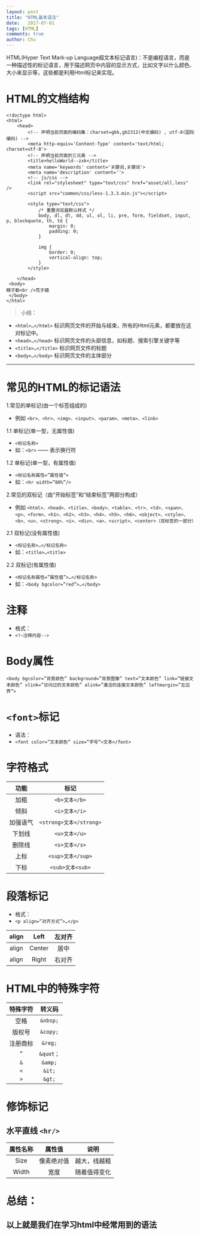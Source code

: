 ```yaml
---
layout: post
title: "HTML基本语法"
date:   2017-07-01
tags: [HTML]
comments: true
author: Chu
---
```


HTML(Hyper Text Mark-up Language超文本标记语言)：不是编程语言，而是一种描述性的标记语言，用于描述网页中内容的显示方式，比如文字以什么颜色、大小来显示等，这些都是利用Html标记来实现。

<!-- more -->

# HTML的文档结构
```
<!doctype html>
<html>
    <head>
        <!-- 声明当前页面的编码集：charset=gbk,gb2312(中文编码) , utf-8(国际编码) -->
        <meta http-equiv='Content-Type' content='text/html; charset=utf-8'>
        <!-- 声明当前页面的三元素 -->
        <title>helloWorld--zxk</title>
        <meta name='keywords' content='关键词,关键词'>
        <meta name='description' content=''>
        <!-- js/css -->
		<link rel="stylesheet" type="text/css" href="asset/all.less" />
		<script src="common/css/less-1.3.3.min.js"></script>
            
		<style type="text/css">
			/* 重置浏览器默认样式 */
			body, dl, dt, dd, ul, ol, li, pre, form, fieldset, input, p, blockquote, th, td {
			    margin: 0;
			    padding: 0;
			}

			img {
			    border: 0;
			    vertical-align: top;
			}
		</style>
            
    </head>
 <body>
精于勤<br />荒于嬉
 </body>
</html>
```
> 小结：
- `<html>…</html>` 标识网页文件的开始与结束，所有的Html元素，都要放在这对标记中。
- `<head>…</head>` 标识网页文件的头部信息，如标题、搜索引擎关键字等
- `<title>…</title>` 标识网页文件的标题
- `<body>…</body>` 标识网页文件的主体部分

---

# 常见的HTML的标记语法

1.常见的单标记(由一个标签组成的)
- 例如 `<br>、<hr>、<img>、<input>、<param>、<meta>、<link>`

1.1 单标记(单一型，无属性值)
- `<标记名称>`
- 如：`<br>` —— 表示换行符

1.2 单标记(单一型，有属性值)
- `<标记名称属性=”属性值”>`
- 如：`<hr width=”80%”/>`

2.常见的双标记（由“开始标签”和“结束标签”两部分构成）
- 例如 `<html>、<head>、<title>、<body>、<table>、<tr>、<td>、<span>、<p>、<form>、<h1>、<h2>、<h3>、<h4>、<h5>、<h6>、<object>、<style>、<b>、<u>、<strong>、<i>、<div>、<a>、<script>、<center>（双标签的一部分）`

2.1 双标记(没有属性值)
- `<标记名称>…</标记名称>`
- 如：`<title>…<title>`

2.2 双标记(有属性值)
- `<标记名称属性=”属性值”>…</标记名称>`
- 如：`<body bgcolor=”red”>…</body>`
  
# 注释
- 格式：
- `<!—注释内容-->`
  
# Body属性
`<body bgcolor=”背景颜色” background=”背景图像” text=”文本颜色” link=”链接文本颜色” vlink=”访问过的文本颜色” alink=”激活的连接文本颜色” leftmargin=”左边界”>`

# `<font>`标记
- 语法：
- `<font color=”文本颜色” size=“字号”>文本</font>`
  
# 字符格式

|功能|标记|
|:--:|:--:|
|加粗    |`<b>文本</b>`|
|倾斜    |`<i>文本</i>`|
|加强语气 |`<strong>文本</strong>`|
|下划线|`<u>文本</u>`|
|删除线|`<s>文本</s>`|
|上标|`<sup>文本</sup>`|
|下标|`<sub>文本<sub>`|


# 段落标记
- 格式：
- `<p align=“对齐方式”>…</p>`

align|Left|左对齐
:--:|:--:|:--:
align|Center|居中
align|Right|右对齐


# HTML中的特殊字符

特殊字符|转义码
:--:|:--:|
空格|`&nbsp;`
版权号|`&copy;`
注册商标|`&reg;`
`“`|`&quot；`
`&`|`&amp;`
`<`|`&it;`
`>`|`&gt;`


# 修饰标记

## 水平直线 `<hr/>`

属性名称|属性值|说明
:--:|:--:|:--:
Size|像素绝对值|越大，线越粗
Width|宽度|随着值得变化


# 总结：
## 以上就是我们在学习html中经常用到的语法
